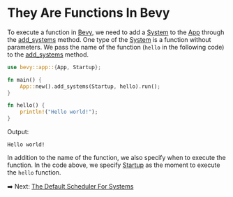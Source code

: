 # They Are Functions In Bevy

To execute a function in [Bevy](https://bevyengine.org/), we need to add a [System](https://docs.rs/bevy/latest/bevy/ecs/system/trait.System.html) to the [App](https://docs.rs/bevy/latest/bevy/app/struct.App.html) through the [add_systems](https://docs.rs/bevy/latest/bevy/app/struct.App.html#method.add_systems) method.
One type of the [System](https://docs.rs/bevy/latest/bevy/ecs/system/trait.System.html) is a function without parameters.
We pass the name of the function (`hello` in the following code) to the [add_systems](https://docs.rs/bevy/latest/bevy/app/struct.App.html#method.add_systems) method.

```rust
use bevy::app::{App, Startup};

fn main() {
    App::new().add_systems(Startup, hello).run();
}

fn hello() {
    println!("Hello world!");
}
```

Output:

```text
Hello world!
```

In addition to the name of the function, we also specify when to execute the function.
In the code above, we specify [Startup](https://docs.rs/bevy/latest/bevy/app/struct.Startup.html) as the moment to execute the `hello` function.

:arrow_right:  Next: [The Default Scheduler For Systems](./the_default_scheduler_for_systems.md)
